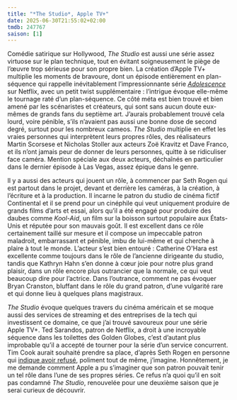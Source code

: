 ```yaml
---
title: "*The Studio*, Apple TV+"
date: 2025-06-30T21:55:02+02:00
tmdb: 247767 
saison: [1]
---
```


Comédie satirique sur Hollywood, *The Studio* est aussi une série assez virtuose sur le plan technique, tout en évitant soigneusement le piège de l’œuvre trop sérieuse pour son propre bien. La création d’Apple TV+ multiplie les moments de bravoure, dont un épisode entièrement en plan-séquence qui rappelle inévitablement l’impressionnante série [*Adolescence*](/serie/adolescence-netflix/) sur Netflix, avec un petit twist supplémentaire : l’intrigue évoque elle-même le tournage raté d’un plan-séquence. Ce côté méta est bien trouvé et bien amené par les scénaristes et créateurs, qui sont sans aucun doute eux-mêmes de grands fans du septième art. J’aurais probablement trouvé cela lourd, voire pénible, s’ils n’avaient pas aussi une bonne dose de second degré, surtout pour les nombreux cameos. *The Studio* multiplie en effet les vraies personnes qui interprètent leurs propres rôles, des réalisateurs Martin Scorsese et Nicholas Stoller aux acteurs Zoë Kravitz et Dave Franco, et ils n’ont jamais peur de donner de leurs personnes, quitte à se ridiculiser face caméra. Mention spéciale aux deux acteurs, déchaînés en particulier dans le dernier épisode à Las Vegas, assez épique dans le genre.

Il y a aussi des acteurs qui jouent un rôle, à commencer par Seth Rogen qui est partout dans le projet, devant et derrière les caméras, à la création, à l’écriture et à la production. Il incarne le patron du studio de cinéma fictif Continental et il se prend pour un cinéphile qui veut uniquement produire de grands films d’arts et essai, alors qu’il a été engagé pour produire des daubes comme *Kool-Aid*, un film sur la boisson surtout populaire aux États-Unis et réputée pour son mauvais goût. Il est excellent dans ce rôle certainement taillé sur mesure et il compose un  impeccable patron maladroit, embarrassant et pénible, imbu de lui-même et qui cherche à plaire à tout le monde. L’acteur s’est bien entouré : Catherine O'Hara est excellente comme toujours dans le rôle de l’ancienne dirigeante du studio, tandis que Kathryn Hahn s’en donne à cœur joie pour notre plus grand plaisir, dans un rôle encore plus outrancier que la normale, ce qui veut beaucoup dire pour l’actrice. Dans l’outrance, comment ne pas évoquer Bryan Cranston, bluffant dans le rôle du grand patron, d’une vulgarité rare et qui donne lieu à quelques plans magistraux.

*The Studio* évoque quelques travers du cinéma américain et se moque aussi des services de streaming et des entreprises de la tech qui investissent ce domaine, ce que j’ai trouvé savoureux pour une série Apple TV+. Ted Sarandos, patron de Netflix, a droit à une incroyable séquence dans les toilettes des Golden Globes, c’est d’autant plus improbable qu’il a accepté de tourner pour la série d’un service concurrent. Tim Cook aurait souhaité prendre sa place, d’après Seth Rogen en personne qui [indique avoir refusé](https://www.businessinsider.com/the-studio-ted-sarandos-cameo-apple-wanted-tim-cook-seth-rogen-2025), poliment tout de même, j’imagine. Honnêtement, je me demande comment Apple a pu s’imaginer que son patron pouvait tenir un tel rôle dans l’une de ses propres séries. Ce refus n’a quoi qu’il en soit pas condamné *The Studio*, renouvelée pour une deuxième saison que je serai curieux de découvrir. 
